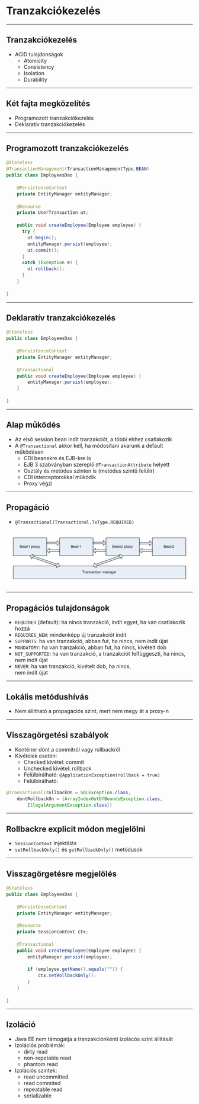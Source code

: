 # Tranzakciókezelés

---

## Tranzakciókezelés

* ACID tulajdonságok
  * Atomicity
  * Consistency
  * Isolation
  * Durability

---

## Két fajta megközelítés

* Programozott tranzakciókezelés
* Deklaratív tranzakciókezelés

---

## Programozott tranzakciókezelés

```java
@Stateless
@TransactionManagement(TransactionManagementType.BEAN)
public class EmployeesDao {

    @PersistenceContext
    private EntityManager entityManager;

    @Resource
    private UserTransaction ut;

    public void createEmployee(Employee employee) {
      try {
        ut.begin();
        entityManager.persist(employee);
        ut.commit();
      }
      catch (Exception e) {
        ut.rollback();
      }
    }

}
```

---

## Deklaratív tranzakciókezelés

```java
@Stateless
public class EmployeesDao {

    @PersistenceContext
    private EntityManager entityManager;

    @Transactional
    public void createEmployee(Employee employee) {
        entityManager.persist(employee);
    }

}
```

---

## Alap működés

* Az első session bean indít tranzakciót, a többi ehhez csatlakozik
* A `@Transactional` akkor kell, ha módosítani akarunk a default működésen
    * CDI beanekre és EJB-kre is
    * EJB 3 szabványban szereplő `@TransactionAttribute` helyett
    * Osztály és metódus szinten is (metódus szintű felülír)
    * CDI interceptorokkal működik
    * Proxy végzi

---

## Propagáció

* `@Transactional(Transactional.TxType.REQUIRED)`

![Propagáció](images/propagacio.png)

---

## Propagációs tulajdonságok

* `REQUIRED` (default): ha nincs tranzakció, indít egyet, ha van csatlakozik hozzá
* `REQUIRES_NEW`: mindenképp új tranzakciót indít
* `SUPPORTS`: ha van tranzakció, abban fut, ha nincs, nem indít újat
* `MANDATORY`: ha van tranzakció, abban fut, ha nincs, kivételt dob
* `NOT_SUPPORTED`: ha van tranzakció, a tranzakciót felfüggeszti, ha nincs, nem indít újat
* `NEVER`: ha van tranzakció, kivételt dob, ha nincs, <br /> nem indít újat

---

## Lokális metódushívás

* Nem állítható a propagációs szint, mert nem megy át a proxy-n
---

## Visszagörgetési szabályok

* Konténer dönt a commitról vagy rollbackről
* Kivételek esetén:
  * Checked kivétel: commit  
  * Unchecked kivétel: rollback
  * Felülbírálható: `@ApplicationException(rollback = true)`
  * Felülbírálható:

```java
@Transactional(rollbackOn = SQLException.class,
    dontRollbackOn = {ArrayIndexOutOfBoundsException.class,
        IllegalArgumentException.class})
```

---

## Rollbackre explicit módon megjelölni

* `SessionContext` injektálás
* `setRollbackOnly()` és `getRollbackOnly()` metódusok

---

## Visszagörgetésre megjelölés

```java
@Stateless
public class EmployeesDao {

    @PersistenceContext
    private EntityManager entityManager;

    @Resource
    private SessionContext ctx;

    @Transactional
    public void createEmployee(Employee employee) {
        entityManager.persist(employee);

        if (employee.getName().equals("")) {
            ctx.setRollbackOnly();
        }
    }

}
```

---

## Izoláció

* Java EE nem támogatja a tranzakciónkénti izolácós szint állítását
* Izolációs problémák:
    * dirty read
    * non-repetable read
    * phantom read
* Izolációs szintek:
    * read uncommitted
    * read commited
    * repeatable read
    * serializable
